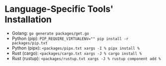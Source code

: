 # Language-Specific Tools' Installation

- Golang: `go generate packages/get.go`
- Python (pip): `PIP_REQUIRE_VIRTUALENV="" pip install -r packages/pip.txt`
- Python (pipx): `<packages/pipx.txt xargs -I % pipx install %`
- Rust (cargo): `<packages/cargo.txt xargs -J % cargo install %`
- Rust (rustup): `<packages/rustup.txt xargs -J % rustup component add %`
